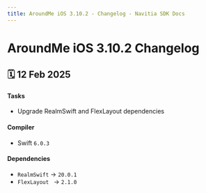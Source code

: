 ```yaml
---
title: AroundMe iOS 3.10.2 - Changelog - Navitia SDK Docs
---
```


# AroundMe iOS 3.10.2 Changelog

<h2>🗓 12 Feb 2025</h2>

#### Tasks
- Upgrade RealmSwift and FlexLayout dependencies

#### Compiler
-  Swift  `6.0.3`

#### Dependencies
- `RealmSwift` -> `20.0.1`
- `FlexLayout ` -> `2.1.0` 